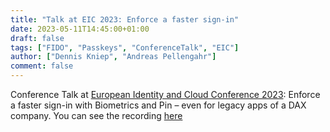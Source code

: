 ```yaml
---
title: "Talk at EIC 2023: Enforce a faster sign-in"
date: 2023-05-11T14:45:00+01:00
draft: false
tags: ["FIDO", "Passkeys", "ConferenceTalk", "EIC"]
author: ["Dennis Kniep", "Andreas Pellengahr"]
comment: false
---
```

Conference Talk at [European Identity and Cloud Conference 2023](https://www.kuppingercole.com/events/eic2023): Enforce a faster sign-in with Biometrics and Pin – even for legacy apps of a DAX company. You can see the recording [here](https://www.kuppingercole.com/sessions/5374/2)